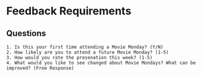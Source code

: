 # Feedback Requirements

## Questions
	1. Is this your first time attending a Movie Monday? (Y/N)
	2. How likely are you to attend a future Movie Monday? (1-5)
	3. How would you rate the presenation this week? (1-5)
	4. What would you like to see changed about Movie Mondays? What can be improved? (Free Response)
